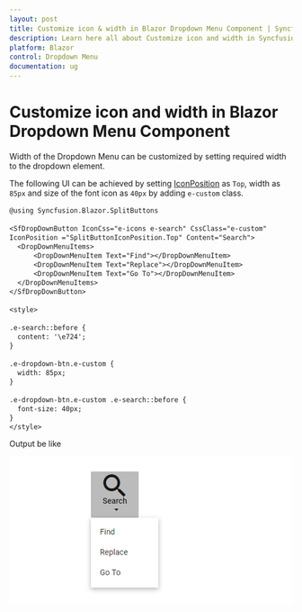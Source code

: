 ```yaml
---
layout: post
title: Customize icon & width in Blazor Dropdown Menu Component | Syncfusion
description: Learn here all about Customize icon and width in Syncfusion Blazor Dropdown Menu component and more.
platform: Blazor
control: Dropdown Menu
documentation: ug
---
```


# Customize icon and width in Blazor Dropdown Menu Component

Width of the Dropdown Menu can be customized by setting required width to the dropdown element.

The following UI can be achieved by setting [IconPosition](https://help.syncfusion.com/cr/blazor/Syncfusion.Blazor.SplitButtons.SfDropDownButton.html#Syncfusion_Blazor_SplitButtons_SfDropDownButton_IconPosition) as `Top`, width as `85px` and size of the font icon as `40px` by adding `e-custom` class.

```cshtml
@using Syncfusion.Blazor.SplitButtons

<SfDropDownButton IconCss="e-icons e-search" CssClass="e-custom" IconPosition ="SplitButtonIconPosition.Top" Content="Search">
  <DropDownMenuItems>
      <DropDownMenuItem Text="Find"></DropDownMenuItem>
      <DropDownMenuItem Text="Replace"></DropDownMenuItem>
      <DropDownMenuItem Text="Go To"></DropDownMenuItem>
  </DropDownMenuItems>
</SfDropDownButton>

<style>

.e-search::before {
  content: '\e724';
}

.e-dropdown-btn.e-custom {
  width: 85px;
}

.e-dropdown-btn.e-custom .e-search::before {
  font-size: 40px;
}
</style>
```

Output be like

![Customizing Blazor DropDownMenu Icon](./../images/blazor-dropdownmenu-icon-customization.png)